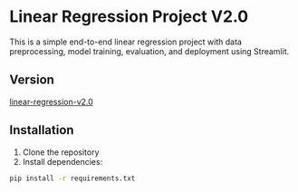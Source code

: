 # Linear Regression Project V2.0

This is a simple end-to-end linear regression project with data preprocessing, model training, evaluation, and deployment using Streamlit.


## Version

[linear-regression-v2.0](https://linear-regression-v2.streamlit.app/)


## Installation

1. Clone the repository
2. Install dependencies:
```bash
pip install -r requirements.txt
